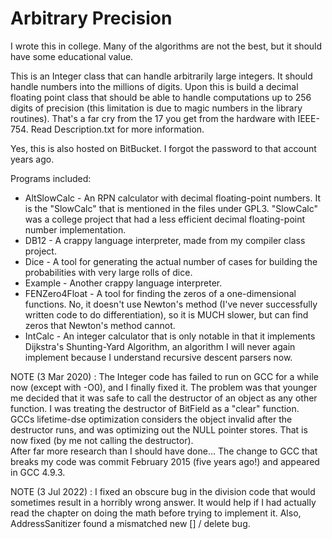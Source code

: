 Arbitrary Precision
===================

I wrote this in college. Many of the algorithms are not the best, but it should have some educational value.

This is an Integer class that can handle arbitrarily large integers. It should handle numbers into the millions of digits. Upon this is build a decimal floating point class that should be able to handle computations up to 256 digits of precision (this limitation is due to magic numbers in the library routines). That's a far cry from the 17 you get from the hardware with IEEE-754. Read Description.txt for more information.

Yes, this is also hosted on BitBucket. I forgot the password to that account years ago.

Programs included:
* AltSlowCalc - An RPN calculator with decimal floating-point numbers. It is the "SlowCalc" that is mentioned in the files under GPL3. "SlowCalc" was a college project that had a less efficient decimal floating-point number implementation.
* DB12 - A crappy language interpreter, made from my compiler class project.
* Dice - A tool for generating the actual number of cases for building the probabilities with very large rolls of dice.
* Example - Another crappy language interpreter.
* FENZero4Float - A tool for finding the zeros of a one-dimensional functions. No, it doesn't use Newton's method (I've never successfully written code to do differentiation), so it is MUCH slower, but can find zeros that Newton's method cannot.
* IntCalc - An integer calculator that is only notable in that it implements Dijkstra's Shunting-Yard Algorithm, an algorithm I will never again implement because I understand recursive descent parsers now.

NOTE (3 Mar 2020) : The Integer code has failed to run on GCC for a while now (except with -O0), and I finally fixed it. The problem was that younger me decided that it was safe to call the destructor of an object as any other function. I was treating the destructor of BitField as a "clear" function. GCCs lifetime-dse optimization considers the object invalid after the destructor runs, and was optimizing out the NULL pointer stores. That is now fixed (by me not calling the destructor).  
After far more research than I should have done... The change to GCC that breaks my code was commit February 2015 (five years ago!) and appeared in GCC 4.9.3.

NOTE (3 Jul 2022) : I fixed an obscure bug in the division code that would sometimes result in a horribly wrong answer. It would help if I had actually read the chapter on doing the math before trying to implement it. Also, AddressSanitizer found a mismatched new [] / delete bug.
